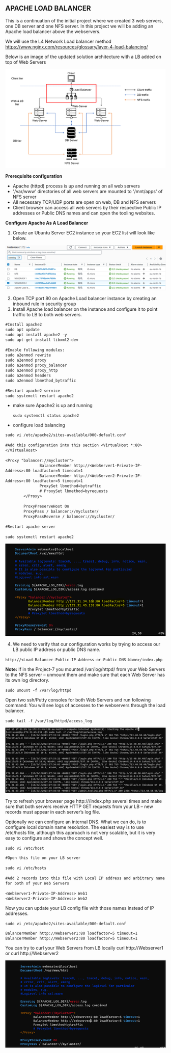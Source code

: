 ## **APACHE LOAD BALANCER**

This is a continuation of the initial project where we created 3 web servers, one DB server and one NFS server. In this project we will be adding an Apache load balancer above the webservers.

We will use the L4 Network Load balancer method https://www.nginx.com/resources/glossary/layer-4-load-balancing/ 

Below is an image of the updated solution architecture with a LB added on top of Web Servers

![infrastructure](./images/infrastructue.PNG)

**Prerequisite configuration**
- Apache (httpd) process is up and running on all web servers
- '/var/www' directories of all web servers are mounted to '/mnt/apps' of NFS server
- All necessary TCP/UDP ports are open on web, DB and NFS servers
- Client browser can access all web servers by their respective Public IP addresses or Public DNS names and can open the tooling websites.

**Configure Apache As A Load Balancer**

1. Create an Ubuntu Server EC2 instance so your EC2 list will look like below.

![EC2 instances](./images/EC2.PNG)

2. Open TCP port 80 on Apache Load balancer instance by creating an inbound rule in security group
3. Install Apache load balancer on the instance and configure it to point traffic to LB to both web servers.

``````
#Install apache2
sudo apt update
sudo apt install apache2 -y
sudo apt-get install libxml2-dev

#Enable following modules:
sudo a2enmod rewrite
sudo a2enmod proxy
sudo a2enmod proxy_balancer
sudo a2enmod proxy_http
sudo a2enmod headers
sudo a2enmod lbmethod_bytraffic

#Restart apache2 service
sudo systemctl restart apache2
``````

- make sure Apache2 is up and running 

    `sudo systemctl status apache2`

- configure load balancing 

``````
sudo vi /etc/apache2/sites-available/000-default.conf

#Add this configuration into this section <VirtualHost *:80>  </VirtualHost>

<Proxy "balancer://mycluster">
               BalancerMember http://<WebServer1-Private-IP-Address>:80 loadfactor=5 timeout=1
               BalancerMember http://<WebServer2-Private-IP-Address>:80 loadfactor=5 timeout=1
               ProxySet lbmethod=bytraffic
               # ProxySet lbmethod=byrequests
        </Proxy>

        ProxyPreserveHost On
        ProxyPass / balancer://mycluster/
        ProxyPassReverse / balancer://mycluster/

#Restart apache server

sudo systemctl restart apache2
``````
![LB configuration](./images/LB%20config.PNG)

4. We need to verify that our configuration works by trying to access our LB public IP address or public DNS name.

`http://<Load-Balancer-Public-IP-Address-or-Public-DNS-Name>/index.php`

**Note:** If in the Project-7 you mounted /var/log/httpd/ from your Web Servers to the NFS server – unmount them and make sure that each Web Server has its own log directory.

`sudo umount -f /var/log/httpd`

Open two ssh/Putty consoles for both Web Servers and run following command: You will see logs of accesses to the webservers through the load balancer.

`sudo tail -f /var/log/httpd/access_log`

![access log](./images/access%20logs.PNG)

Try to refresh your browser page http://<Load-Balancer-Public-IP-Address-or-Public-DNS-Name>/index.php several times and make sure that both servers receive HTTP GET requests from your LB – new records must appear in each server’s log file.

Optionally we can configure an internal DNS. What we can do, is to configure local domain name resolution. The easiest way is to use /etc/hosts file, although this approach is not very scalable, but it is very easy to configure and shows the concept well.

`sudo vi /etc/host`

``````
#Open this file on your LB server

sudo vi /etc/hosts

#Add 2 records into this file with Local IP address and arbitrary name for both of your Web Servers

<WebServer1-Private-IP-Address> Web1
<WebServer2-Private-IP-Address> Web2
``````

Now you can update your LB config file with those names instead of IP addresses.

`sudo vi /etc/apache2/sites-available/000-default.conf`

``````
BalancerMember http://Webserver1:80 loadfactor=5 timeout=1
BalancerMember http://Webserver2:80 loadfactor=5 timeout=1
``````

You can try to curl your Web Servers from LB locally curl http://Webserver1 or curl http://Webserver2

![](./images/dns%20name.PNG)


